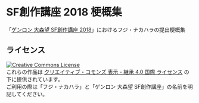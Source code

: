 # SF創作講座 2018 梗概集

「[ゲンロン 大森望 SF創作講座 2018](http://school.genron.co.jp/works/sf/2018/)」におけるフジ・ナカハラの提出梗概集

## ライセンス

[![Creative Commons License](https://i.creativecommons.org/l/by-sa/4.0/88x31.png)](http://creativecommons.org/licenses/by-sa/4.0/)  
これらの作品は [クリエイティブ・コモンズ 表示 - 継承 4.0 国際 ライセンス](http://creativecommons.org/licenses/by-sa/4.0/) の下に提供されています。  
ご利用の際は「フジ・ナカハラ」と「ゲンロン 大森望 SF創作講座」の名前を明記してください。
